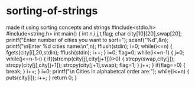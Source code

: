 # sorting-of-strings
made it using sorting concepts and strings
#include<stdio.h>
#include<string.h>
int main()
{
	int n,i,j,t,flag;
	char city[10][20],swap[20];
	printf("Enter number of cities you want to sort=");
	scanf("%d",&n);
	printf("\nEnter %d cities name:\n",n);
	fflush(stdin);
	i=0;
	while(i<=n)
	{
		fgets(city[i],20,stdin);
		fflush(stdin);
		i++;
	}
	i=0;
	flag=0;
	while(i<=n-1)
	{
		j=0;
		while(j<=n-1-i)
		{
			if((strcmp(city[j],city[j+1]))>0)
			{
				strcpy(swap,city[j]);
				strcpy(city[j],city[j+1]);
				strcpy(city[j+1],swap);
				flag=1;
			}
			j++;
		}
		if(flag==0)
		{
			break;
		}
		i++;
	}
	i=0;
	printf("\n Cities in alphabetcal order are:");
	while(i<=n)
	{
		puts(city[i]);
		i++;
	}
	return 0;
}

